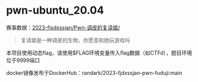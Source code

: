 # pwn-ubuntu_20.04

赛事数据：[2023-fjsdxssjan/Pwn-调皮的复读姬/](https://github.com/CTF-Archives/2023-fjsdxssjan/tree/main/Pwn-%E8%B0%83%E7%9A%AE%E7%9A%84%E5%A4%8D%E8%AF%BB%E5%A7%AC)

> 复读姬是一种调皮的生物，你愿意和她玩游戏吗

本项目使用动态flag，请使用$FLAG环境变量传入flag数据（如CTFd），题目环境位于9999端口

docker镜像发布于DockerHub：randark/2023-fjdxssjan-pwn-fuduji:main